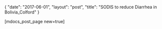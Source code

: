 {
   "date": "2017-06-01",
   "layout": "post",
   "title": "SODIS to reduce Diarrhea in Bolivia_Colford"
}

[mdocs_post_page new=true]